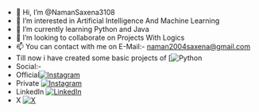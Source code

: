 - 👋 Hi, I’m @NamanSaxena3108
- 👀 I’m interested in Artificial Intelligence And Machine Learning
- 🌱 I’m currently learning Python and Java
- 💞️ I’m looking to collaborate on Projects With Logics
- 📫 You can contact with me on E-Mail:- naman2004saxena@gmail.com
- Till now i have created some basic projects of [![Python](https://img.shields.io/badge/Python-FFD43B?style=for-the-badge&logo=python&logoColor=blue)
- Social:-
- Official[![Instagram](https://img.shields.io/badge/Instagram-%23E4405F.svg?logo=Instagram&logoColor=white)](https://www.instagram.com/ig_namansaxena31)
- Private [![Instagram](https://img.shields.io/badge/Instagram-%23E4405F.svg?logo=Instagram&logoColor=white)](https://www.instagram.com/one_one239)
- LinkedIn [![LinkedIn](https://img.shields.io/badge/LinkedIn-0077B5?style=for-the-badge&logo=linkedin&logoColor=white)](https://www.linkedin.com/in/naman-saxena-75a993218/)
- X        [![X](https://img.shields.io/badge/X-000000?style=for-the-badge&logo=x&logoColor=white)](https://twitter.com/naman2004saxena)
<!---
NamanSaxena3108/NamanSaxena3108 is a ✨ special ✨ repository because its `README.md` (this file) appears on your GitHub profile.
You can click the Preview link to take a look at your changes.
--->
